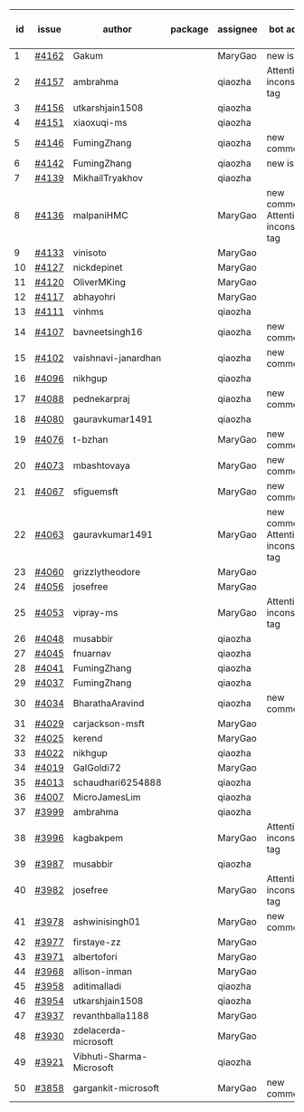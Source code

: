 | id | issue | author | package | assignee | bot advice | created date of issue | target release date | date from target |
| ------ | ------ | ------ | ------ | ------ | ------ | ------ | ------ | :-----: |
| 1 | [#4162](https://github.com/Azure/sdk-release-request/issues/4162) | Gakum |  | MaryGao | new issue. | 05-14 | 06-23 |  |
| 2 | [#4157](https://github.com/Azure/sdk-release-request/issues/4157) | ambrahma |  | qiaozha | Attention to inconsistent tag | 05-11 | 05-26 |  |
| 3 | [#4156](https://github.com/Azure/sdk-release-request/issues/4156) | utkarshjain1508 |  | qiaozha |  | 05-11 | 05-26 |  |
| 4 | [#4151](https://github.com/Azure/sdk-release-request/issues/4151) | xiaoxuqi-ms |  | qiaozha |  | 05-09 | 05-26 |  |
| 5 | [#4146](https://github.com/Azure/sdk-release-request/issues/4146) | FumingZhang |  | qiaozha | new comment. | 05-08 | 05-26 |  |
| 6 | [#4142](https://github.com/Azure/sdk-release-request/issues/4142) | FumingZhang |  | qiaozha | new issue. | 05-08 | 05-26 |  |
| 7 | [#4139](https://github.com/Azure/sdk-release-request/issues/4139) | MikhailTryakhov |  | qiaozha |  | 05-07 | 05-26 |  |
| 8 | [#4136](https://github.com/Azure/sdk-release-request/issues/4136) | malpaniHMC |  | MaryGao | new comment. Attention to inconsistent tag | 05-05 | 05-26 |  |
| 9 | [#4133](https://github.com/Azure/sdk-release-request/issues/4133) | vinisoto |  | MaryGao |  | 05-05 | 05-26 |  |
| 10 | [#4127](https://github.com/Azure/sdk-release-request/issues/4127) | nickdepinet |  | MaryGao |  | 05-04 | 05-26 |  |
| 11 | [#4120](https://github.com/Azure/sdk-release-request/issues/4120) | OliverMKing |  | MaryGao |  | 05-01 | 05-26 |  |
| 12 | [#4117](https://github.com/Azure/sdk-release-request/issues/4117) | abhayohri |  | MaryGao |  | 05-01 | 05-26 |  |
| 13 | [#4111](https://github.com/Azure/sdk-release-request/issues/4111) | vinhms |  | qiaozha |  | 04-28 | 05-26 |  |
| 14 | [#4107](https://github.com/Azure/sdk-release-request/issues/4107) | bavneetsingh16 |  | qiaozha | new comment. | 04-28 | 05-26 |  |
| 15 | [#4102](https://github.com/Azure/sdk-release-request/issues/4102) | vaishnavi-janardhan |  | qiaozha | new comment. | 04-27 | 05-26 |  |
| 16 | [#4096](https://github.com/Azure/sdk-release-request/issues/4096) | nikhgup |  | qiaozha |  | 04-26 | 05-26 |  |
| 17 | [#4088](https://github.com/Azure/sdk-release-request/issues/4088) | pednekarpraj |  | qiaozha | new comment. | 04-25 | 05-26 |  |
| 18 | [#4080](https://github.com/Azure/sdk-release-request/issues/4080) | gauravkumar1491 |  | qiaozha |  | 04-24 | 05-26 |  |
| 19 | [#4076](https://github.com/Azure/sdk-release-request/issues/4076) | t-bzhan |  | MaryGao | new comment. | 04-23 | 05-26 |  |
| 20 | [#4073](https://github.com/Azure/sdk-release-request/issues/4073) | mbashtovaya |  | MaryGao | new comment. | 04-21 | 05-26 |  |
| 21 | [#4067](https://github.com/Azure/sdk-release-request/issues/4067) | sfiguemsft |  | MaryGao | new comment. | 04-20 | 05-26 |  |
| 22 | [#4063](https://github.com/Azure/sdk-release-request/issues/4063) | gauravkumar1491 |  | MaryGao | new comment. Attention to inconsistent tag | 04-18 | 05-26 |  |
| 23 | [#4060](https://github.com/Azure/sdk-release-request/issues/4060) | grizzlytheodore |  | MaryGao |  | 04-18 | 05-26 |  |
| 24 | [#4056](https://github.com/Azure/sdk-release-request/issues/4056) | josefree |  | MaryGao |  | 04-18 | 05-26 |  |
| 25 | [#4053](https://github.com/Azure/sdk-release-request/issues/4053) | vipray-ms |  | MaryGao | Attention to inconsistent tag | 04-17 | 05-26 |  |
| 26 | [#4048](https://github.com/Azure/sdk-release-request/issues/4048) | musabbir |  | qiaozha |  | 04-14 | 04-28 |  |
| 27 | [#4045](https://github.com/Azure/sdk-release-request/issues/4045) | fnuarnav |  | qiaozha |  | 04-13 | 04-28 |  |
| 28 | [#4041](https://github.com/Azure/sdk-release-request/issues/4041) | FumingZhang |  | qiaozha |  | 04-13 | 04-28 |  |
| 29 | [#4037](https://github.com/Azure/sdk-release-request/issues/4037) | FumingZhang |  | qiaozha |  | 04-13 | 04-28 |  |
| 30 | [#4034](https://github.com/Azure/sdk-release-request/issues/4034) | BharathaAravind |  | qiaozha | new comment. | 04-12 | 04-28 |  |
| 31 | [#4029](https://github.com/Azure/sdk-release-request/issues/4029) | carjackson-msft |  | MaryGao |  | 04-11 | 04-28 |  |
| 32 | [#4025](https://github.com/Azure/sdk-release-request/issues/4025) | kerend |  | MaryGao |  | 04-10 | 04-28 |  |
| 33 | [#4022](https://github.com/Azure/sdk-release-request/issues/4022) | nikhgup |  | qiaozha |  | 04-06 | 04-28 |  |
| 34 | [#4019](https://github.com/Azure/sdk-release-request/issues/4019) | GalGoldi72 |  | MaryGao |  | 04-04 | 04-28 |  |
| 35 | [#4013](https://github.com/Azure/sdk-release-request/issues/4013) | schaudhari6254888 |  | qiaozha |  | 04-04 | 04-28 |  |
| 36 | [#4007](https://github.com/Azure/sdk-release-request/issues/4007) | MicroJamesLim |  | qiaozha |  | 03-31 | 04-28 |  |
| 37 | [#3999](https://github.com/Azure/sdk-release-request/issues/3999) | ambrahma |  | qiaozha |  | 03-27 | 04-28 |  |
| 38 | [#3996](https://github.com/Azure/sdk-release-request/issues/3996) | kagbakpem |  | MaryGao | Attention to inconsistent tag | 03-26 | 04-28 |  |
| 39 | [#3987](https://github.com/Azure/sdk-release-request/issues/3987) | musabbir |  | qiaozha |  | 03-23 | 04-28 |  |
| 40 | [#3982](https://github.com/Azure/sdk-release-request/issues/3982) | josefree |  | MaryGao | Attention to inconsistent tag | 03-23 | 04-28 |  |
| 41 | [#3978](https://github.com/Azure/sdk-release-request/issues/3978) | ashwinisingh01 |  | MaryGao | new comment. | 03-23 | 04-28 |  |
| 42 | [#3977](https://github.com/Azure/sdk-release-request/issues/3977) | firstaye-zz |  | MaryGao |  | 03-22 | 04-28 |  |
| 43 | [#3971](https://github.com/Azure/sdk-release-request/issues/3971) | albertofori |  | MaryGao |  | 03-22 | 04-28 |  |
| 44 | [#3968](https://github.com/Azure/sdk-release-request/issues/3968) | allison-inman |  | MaryGao |  | 03-22 | 04-28 |  |
| 45 | [#3958](https://github.com/Azure/sdk-release-request/issues/3958) | aditimalladi |  | qiaozha |  | 03-21 | 04-28 |  |
| 46 | [#3954](https://github.com/Azure/sdk-release-request/issues/3954) | utkarshjain1508 |  | qiaozha |  | 03-21 | 04-28 |  |
| 47 | [#3937](https://github.com/Azure/sdk-release-request/issues/3937) | revanthballa1188 |  | MaryGao |  | 03-16 | 04-28 |  |
| 48 | [#3930](https://github.com/Azure/sdk-release-request/issues/3930) | zdelacerda-microsoft |  | MaryGao |  | 03-15 | 04-28 |  |
| 49 | [#3921](https://github.com/Azure/sdk-release-request/issues/3921) | Vibhuti-Sharma-Microsoft |  | qiaozha |  | 03-10 | 05-04 |  |
| 50 | [#3858](https://github.com/Azure/sdk-release-request/issues/3858) | gargankit-microsoft |  | MaryGao | new comment. | 03-02 | 03-24 |  |
